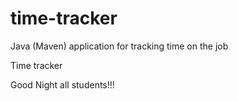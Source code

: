 # time-tracker
Java (Maven) application for tracking time on the job

Time tracker

Good Night all students!!!
